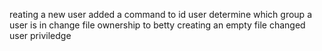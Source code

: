 reating a new user
added a command to id user
 determine which group a user is in
change file ownership to betty
creating an empty file
changed user priviledge

